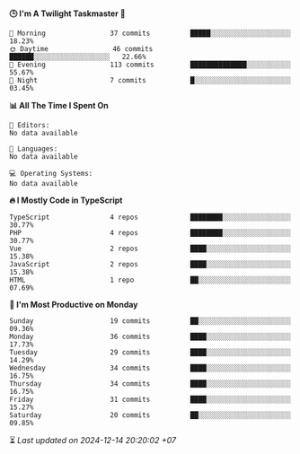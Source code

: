 <!--START_SECTION:readme-stats-->
**🕒 I'm A Twilight Taskmaster 🌆**

```text
🌅 Morning                37 commits          █████░░░░░░░░░░░░░░░░░░░░   18.23%
🌞 Daytime                46 commits          ██████░░░░░░░░░░░░░░░░░░░   22.66%
🌆 Evening                113 commits         ██████████████░░░░░░░░░░░   55.67%
🌙 Night                  7 commits           █░░░░░░░░░░░░░░░░░░░░░░░░   03.45%
```

**📊 All The Time I Spent On**

```text
📝 Editors:
No data available

💬 Languages:
No data available

💻 Operating Systems:
No data available
```

**🔥 I Mostly Code in TypeScript**

```text
TypeScript               4 repos             ████████░░░░░░░░░░░░░░░░░   30.77%
PHP                      4 repos             ████████░░░░░░░░░░░░░░░░░   30.77%
Vue                      2 repos             ████░░░░░░░░░░░░░░░░░░░░░   15.38%
JavaScript               2 repos             ████░░░░░░░░░░░░░░░░░░░░░   15.38%
HTML                     1 repo              ██░░░░░░░░░░░░░░░░░░░░░░░   07.69%
```

**📅 I'm Most Productive on Monday**

```text
Sunday                   19 commits          ██░░░░░░░░░░░░░░░░░░░░░░░   09.36%
Monday                   36 commits          ████░░░░░░░░░░░░░░░░░░░░░   17.73%
Tuesday                  29 commits          ████░░░░░░░░░░░░░░░░░░░░░   14.29%
Wednesday                34 commits          ████░░░░░░░░░░░░░░░░░░░░░   16.75%
Thursday                 34 commits          ████░░░░░░░░░░░░░░░░░░░░░   16.75%
Friday                   31 commits          ████░░░░░░░░░░░░░░░░░░░░░   15.27%
Saturday                 20 commits          ██░░░░░░░░░░░░░░░░░░░░░░░   09.85%
```



⏳ *Last updated on 2024-12-14 20:20:02 +07*
<!--END_SECTION:readme-stats-->
